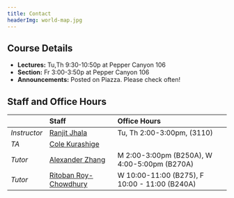 ```yaml
---
title: Contact
headerImg: world-map.jpg
---
```


## Course Details

- **Lectures:** Tu,Th 9:30-10:50p at Pepper Canyon 106
- **Section:** Fr 3:00-3:50p at Pepper Canyon 106
- **Announcements:** Posted on Piazza. Please check often!

## Staff and Office Hours

|              | **Staff**                                              | **Office Hours**           |
| :----------- | :----------------------------------------------------- | :------------------------- |
| _Instructor_ | [Ranjit Jhala](https://ranjitjhala.github.io)          | Tu, Th 2:00-3:00pm, (3110) |
| _TA_         | [Cole Kurashige](mailto:ckurashige@ucsd.edu)           |                            | 
| _Tutor_      | [Alexander Zhang](mailto:alz004@ucsd.edu)              | M 2:00-3:00pm (B250A), W 4:00-5:00pm (B270A) |
| _Tutor_      | [Ritoban Roy-Chowdhury](mailto:rroychowdhury@ucsd.edu) | W 10:00-11:00 (B275), F 10:00 - 11:00 (B240A) |

